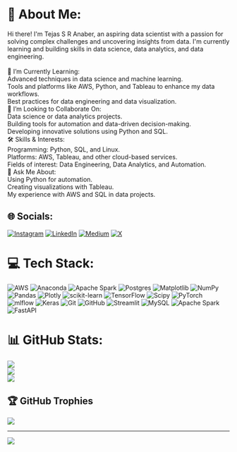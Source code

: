 # 💫 About Me:
Hi there! I'm Tejas S R Anaber, an aspiring data scientist with a passion for solving complex challenges and uncovering insights from data. I'm currently learning and building skills in data science, data analytics, and data engineering.<br><br>🌱 I’m Currently Learning:<br>Advanced techniques in data science and machine learning.<br>Tools and platforms like AWS, Python, and Tableau to enhance my data workflows.<br>Best practices for data engineering and data visualization.<br>🤝 I’m Looking to Collaborate On:<br>Data science or data analytics projects.<br>Building tools for automation and data-driven decision-making.<br>Developing innovative solutions using Python and SQL.<br>🛠️ Skills & Interests:<br>Programming: Python, SQL, and Linux.<br>Platforms: AWS, Tableau, and other cloud-based services.<br>Fields of interest: Data Engineering, Data Analytics, and Automation.<br>💬 Ask Me About:<br>Using Python for automation.<br>Creating visualizations with Tableau.<br>My experience with AWS and SQL in data projects.


## 🌐 Socials:
[![Instagram](https://img.shields.io/badge/Instagram-%23E4405F.svg?logo=Instagram&logoColor=white)](https://instagram.com/https://www.instagram.com/tejas_tej_/profilecard/?igsh=MWNqN2J1eDVveWFyMQ==) [![LinkedIn](https://img.shields.io/badge/LinkedIn-%230077B5.svg?logo=linkedin&logoColor=white)](https://linkedin.com/in/www.linkedin.com/in/its-tejas-here) [![Medium](https://img.shields.io/badge/Medium-12100E?logo=medium&logoColor=white)](https://medium.com/@https://medium.com/@anabertejas123) [![X](https://img.shields.io/badge/X-black.svg?logo=X&logoColor=white)](https://x.com/https://x.com/TEJAS33409709?t=WGJL9RjYmcvxK3Via7mKxw&s=09) 

# 💻 Tech Stack:
![AWS](https://img.shields.io/badge/AWS-%23FF9900.svg?style=for-the-badge&logo=amazon-aws&logoColor=white) ![Anaconda](https://img.shields.io/badge/Anaconda-%2344A833.svg?style=for-the-badge&logo=anaconda&logoColor=white) ![Apache Spark](https://img.shields.io/badge/Apache%20Spark-FDEE21?style=for-the-badge&logo=apachespark&logoColor=black) ![Postgres](https://img.shields.io/badge/postgres-%23316192.svg?style=for-the-badge&logo=postgresql&logoColor=white) ![Matplotlib](https://img.shields.io/badge/Matplotlib-%23ffffff.svg?style=for-the-badge&logo=Matplotlib&logoColor=black) ![NumPy](https://img.shields.io/badge/numpy-%23013243.svg?style=for-the-badge&logo=numpy&logoColor=white) ![Pandas](https://img.shields.io/badge/pandas-%23150458.svg?style=for-the-badge&logo=pandas&logoColor=white) ![Plotly](https://img.shields.io/badge/Plotly-%233F4F75.svg?style=for-the-badge&logo=plotly&logoColor=white) ![scikit-learn](https://img.shields.io/badge/scikit--learn-%23F7931E.svg?style=for-the-badge&logo=scikit-learn&logoColor=white) ![TensorFlow](https://img.shields.io/badge/TensorFlow-%23FF6F00.svg?style=for-the-badge&logo=TensorFlow&logoColor=white) ![Scipy](https://img.shields.io/badge/SciPy-%230C55A5.svg?style=for-the-badge&logo=scipy&logoColor=%white) ![PyTorch](https://img.shields.io/badge/PyTorch-%23EE4C2C.svg?style=for-the-badge&logo=PyTorch&logoColor=white) ![mlflow](https://img.shields.io/badge/mlflow-%23d9ead3.svg?style=for-the-badge&logo=numpy&logoColor=blue) ![Keras](https://img.shields.io/badge/Keras-%23D00000.svg?style=for-the-badge&logo=Keras&logoColor=white) ![Git](https://img.shields.io/badge/git-%23F05033.svg?style=for-the-badge&logo=git&logoColor=white) ![GitHub](https://img.shields.io/badge/github-%23121011.svg?style=for-the-badge&logo=github&logoColor=white) ![Streamlit](https://img.shields.io/badge/Streamlit-%23FE4B4B.svg?style=for-the-badge&logo=streamlit&logoColor=white) ![MySQL](https://img.shields.io/badge/mysql-4479A1.svg?style=for-the-badge&logo=mysql&logoColor=white) ![Apache Spark](https://img.shields.io/badge/Apache%20Spark-FDEE21?style=for-the-badge&logo=apachespark&logoColor=black) ![FastAPI](https://img.shields.io/badge/FastAPI-005571?style=for-the-badge&logo=fastapi)
# 📊 GitHub Stats:
![](https://github-readme-stats.vercel.app/api?username=codeitbetter007&theme=dark&hide_border=false&include_all_commits=false&count_private=false)<br/>
![](https://github-readme-streak-stats.herokuapp.com/?user=codeitbetter007&theme=dark&hide_border=false)<br/>
![](https://github-readme-stats.vercel.app/api/top-langs/?username=codeitbetter007&theme=dark&hide_border=false&include_all_commits=false&count_private=false&layout=compact)

## 🏆 GitHub Trophies
![](https://github-profile-trophy.vercel.app/?username=codeitbetter007&theme=dracula&no-frame=false&no-bg=false&margin-w=4)

---
[![](https://visitcount.itsvg.in/api?id=codeitbetter007&icon=0&color=0)](https://visitcount.itsvg.in)

